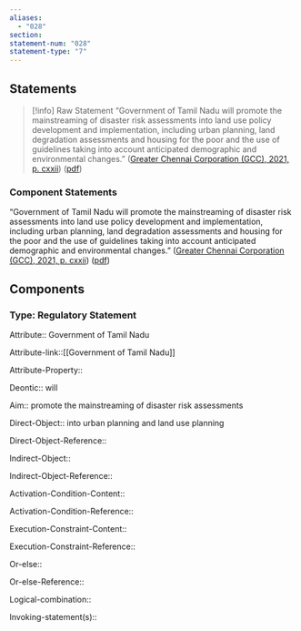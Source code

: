 ```yaml
---
aliases:
  - "028"
section: 
statement-num: "028"
statement-type: "7"
---
```

## Statements 
> [!info] Raw Statement
> “Government of Tamil Nadu will promote the mainstreaming of disaster risk assessments into land use policy development and implementation, including urban planning, land degradation assessments and housing for the poor and the use of guidelines taking into account anticipated demographic and environmental changes.” ([Greater Chennai Corporation (GCC), 2021, p. cxxii](zotero://select/library/items/AZZSXLC8)) ([pdf](zotero://open-pdf/library/items/ZWDYK52D?page=122&annotation=8KPXX2VV)) 
> 

### Component Statements
“Government of Tamil Nadu 
will promote the mainstreaming of disaster risk assessments 
into land use policy development and implementation, including urban planning, land degradation assessments and housing for the poor and the use of guidelines taking into account anticipated demographic and environmental changes.” ([Greater Chennai Corporation (GCC), 2021, p. cxxii](zotero://select/library/items/AZZSXLC8)) ([pdf](zotero://open-pdf/library/items/ZWDYK52D?page=122&annotation=8KPXX2VV)) 
## Components
### Type: Regulatory Statement
Attribute:: Government of Tamil Nadu

Attribute-link::[[Government of Tamil Nadu]]

Attribute-Property::


Deontic:: will


Aim:: promote the mainstreaming of disaster risk assessments


Direct-Object:: into urban planning and land use planning

Direct-Object-Reference:: 


Indirect-Object::

Indirect-Object-Reference:: 


Activation-Condition-Content::

Activation-Condition-Reference:: 


Execution-Constraint-Content::

Execution-Constraint-Reference:: 


Or-else::

Or-else-Reference:: 


Logical-combination::


Invoking-statement(s)::
